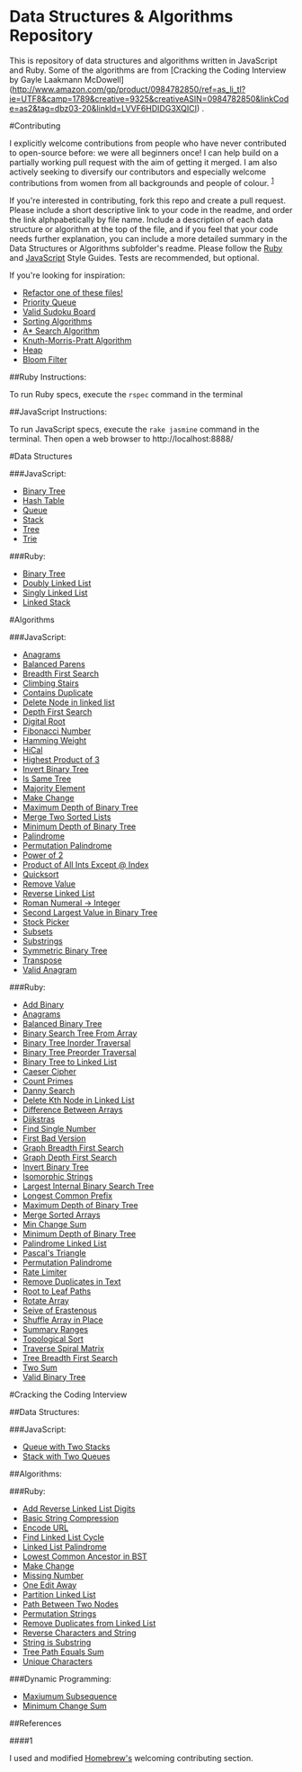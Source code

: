 Data Structures & Algorithms Repository
==========

This is repository of data structures and algorithms written in JavaScript and Ruby. Some of the algorithms are from
[Cracking the Coding Interview by Gayle Laakmann McDowell]
(http://www.amazon.com/gp/product/0984782850/ref=as_li_tl?ie=UTF8&camp=1789&creative=9325&creativeASIN=0984782850&linkCode=as2&tag=dbz03-20&linkId=LVVF6HDIDG3XQICI)
.
 
#Contributing
 
I explicitly welcome contributions from people who have never contributed to open-source before: we were all beginners once! I can help build on a partially working pull request with the aim of getting it merged. I am also actively seeking to diversify our contributors and especially welcome contributions from women from all backgrounds and people of colour. <sup>[1](#1)</sup>

If you're interested in contributing, fork this repo and create a pull request. Please include a short descriptive link to your code in the readme, and order the link alphpabetically by file name. Include a description of each data structure or algorithm at the top of the file, and if you feel that your code needs further explanation, you can include a more detailed summary in the Data Structures or Algorithms subfolder's readme. Please follow the [Ruby](https://github.com/bbatsov/ruby-style-guide) and [JavaScript](https://github.com/airbnb/javascript) Style Guides. Tests are recommended, but optional.
 
If you're looking for inspiration:
 
 + [Refactor one of these files!](/REFACTOR.md)
 + [Priority Queue](https://en.wikipedia.org/wiki/Priority_queue)
 + [Valid Sudoku Board](https://en.wikipedia.org/wiki/Sudoku_solving_algorithms)
 + [Sorting Algorithms](https://en.wikipedia.org/wiki/Sorting_algorithm#Popular_sorting_algorithms)
 + [A* Search Algorithm](https://en.wikipedia.org/wiki/A*_search_algorithm)
 + [Knuth-Morris-Pratt Algorithm](https://en.wikipedia.org/wiki/Knuth%E2%80%93Morris%E2%80%93Pratt_algorithm)
 + [Heap](https://en.wikipedia.org/wiki/Heap_\(data_structure\))
 + [Bloom Filter](https://en.wikipedia.org/wiki/Bloom_filter)
 
##Ruby Instructions:
 
 To run Ruby specs, execute the `rspec` command in the terminal
 
##JavaScript Instructions:
 
 To run JavaScript specs, execute the `rake jasmine` command in the terminal. Then open a web browser to
 http://localhost:8888/

#Data Structures

###JavaScript:

* [Binary Tree](/Data-Structures/JavaScript/binary-tree.js)
* [Hash Table](/Data-Structures/JavaScript/hash-table.js)
* [Queue](/Data-Structures/JavaScript/queue.js)
* [Stack](/Data-Structures/JavaScript/stack.js)
* [Tree](/Data-Structures/JavaScript/tree.js)
* [Trie](/Data-Structures/JavaScript/trie.js)

###Ruby:

* [Binary Tree](/Data-Structures/Ruby/binary_tree.rb)
* [Doubly Linked List](/Data-Structures/Ruby/doubly_linked_list.rb)
* [Singly Linked List](/Data-Structures/Ruby/singly_linked_list.rb)
* [Linked Stack](/Data-Structures/Ruby/linked_stack.rb)

#Algorithms

###JavaScript:

* [Anagrams](/Algorithms/JavaScript/anagrams.js)
* [Balanced Parens](/Algorithms/JavaScript/balanced-parens.js)
* [Breadth First Search](/Algorithms/JavaScript/breadth-first-search.js)
* [Climbing Stairs](/Algorithms/JavaScript/climbing-stairs.js)
* [Contains Duplicate](/Algorithms/JavaScript/contains-duplicate.js)
* [Delete Node in linked list](/Algorithms/JavaScript/delete-node-in-linked-list.js)
* [Depth First Search](/Algorithms/JavaScript/depth-first-search.js)
* [Digital Root](/Algorithms/JavaScript/digital-root.js)
* [Fibonacci Number](/Algorithms/JavaScript/fibonacci-number.js)
* [Hamming Weight](/Algorithms/JavaScript/hamming-weight.js)
* [HiCal](/Algorithms/JavaScript/hical.js)
* [Highest Product of 3](/Algorithms/JavaScript/highest-product-of-three.js)
* [Invert Binary Tree](/Algorithms/JavaScript/invert-binary-tree.js)
* [Is Same Tree](/Algorithms/JavaScript/is-same-tree.js)
* [Majority Element](/Algorithms/JavaScript/majority-element.js)
* [Make Change](/Algorithms/JavaScript/make-change.js)
* [Maximum Depth of Binary Tree](/Algorithms/JavaScript/maximum-depth-of-binary-tree.js)
* [Merge Two Sorted Lists](/Algorithms/JavaScript/merge-two-sorted-lists.js)
* [Minimum Depth of Binary Tree](/Algorithms/JavaScript/minimum-depth-of-binary-tree.js)
* [Palindrome](/Algorithms/JavaScript/palindrome.js)
* [Permutation Palindrome](/Algorithms/JavaScript/permutation-palindrome.js)
* [Power of 2](/Algorithms/JavaScript/power-of-two.js)
* [Product of All Ints Except @ Index](/Algorithms/JavaScript/product-of-ints.js)
* [Quicksort](/Algorithms/JavaScript/quicksort.js)
* [Remove Value](/Algorithms/JavaScript/remove-value.js)
* [Reverse Linked List](/Algorithms/JavaScript/reverse-linked-list.js)
* [Roman Numeral -> Integer](/Algorithms/JavaScript/roman-numeral-to-integer.js)
* [Second Largest Value in Binary Tree](/Algorithms/JavaScript/second-largest-binary-tree.js)
* [Stock Picker](/Algorithms/JavaScript/stock-picker.js)
* [Subsets](/Algorithms/JavaScript/subsets.js)
* [Substrings](/Algorithms/JavaScript/substrings.js)
* [Symmetric Binary Tree](/Algorithms/JavaScript/symmetric-binary-tree.js)
* [Transpose](/Algorithms/JavaScript/transpose.js)
* [Valid Anagram](/Algorithms/JavaScript/valid-anagram.js)

###Ruby:

* [Add Binary](/Algorithms/Ruby/add_binary.rb)
* [Anagrams](/Algorithms/Ruby/anagrams.rb)
* [Balanced Binary Tree](/Algorithms/Ruby/balanced_binary_tree.rb)
* [Binary Search Tree From Array](/Algorithms/Ruby/binary_search_tree_from_array.rb)
* [Binary Tree Inorder Traversal](/Algorithms/Ruby/binary_tree_inorder_traversal.rb)
* [Binary Tree Preorder Traversal](/Algorithms/Ruby/binary_tree_preorder_traversal.rb)
* [Binary Tree to Linked List](/Algorithms/Ruby/binary_tree_to_linked_list.rb)
* [Caeser Cipher](/Algorithms/Ruby/caesar_cipher.rb)
* [Count Primes](/Algorithms/Ruby/count_primes.rb)
* [Danny Search](/Algorithms/Ruby/danny_search.rb)
* [Delete Kth Node in Linked List](/Algorithms/Ruby/delete_kth_node.rb)
* [Difference Between Arrays](/Algorithms/Ruby/difference_between_arrays.rb)
* [Dijkstras](/Algorithms/Ruby/dijkstras.rb)
* [Find Single Number](/Algorithms/Ruby/find_single_number.rb)
* [First Bad Version](/Algorithms/Ruby/first_bad_version.rb)
* [Graph Breadth First Search](/Algorithms/Ruby/graph_breadth_first_search.rb)
* [Graph Depth First Search](/Algorithms/Ruby/graph_depth_first_search.rb)
* [Invert Binary Tree](/Algorithms/Ruby/invert_binary_tree.rb)
* [Isomorphic Strings](/Algorithms/Ruby/isomorphic_strings.rb)
* [Largest Internal Binary Search Tree](/Algorithms/Ruby/largest_internal_binary_search_tree.rb)
* [Longest Common Prefix](/Algorithms/Ruby/longest_common_prefix.rb)
* [Maximum Depth of Binary Tree](/Algorithms/Ruby/maximum_depth_of_binary_tree.rb)
* [Merge Sorted Arrays](/Algorithms/Ruby/merge_sorted_arrays.rb)
* [Min Change Sum](/Algorithms/Ruby/min_change_sum.rb)
* [Minimum Depth of Binary Tree](/Algorithms/Ruby/minimum_depth_of_binary_tree.rb)
* [Palindrome Linked List](/Algorithms/Ruby/palindrome_linked_list.rb)
* [Pascal's Triangle](/Algorithms/Ruby/pascals_triangle.rb)
* [Permutation Palindrome](/Algorithms/Ruby/permutation_palindrome.rb)
* [Rate Limiter](/Algorithms/Ruby/rate_limiter.rb)
* [Remove Duplicates in Text](/Algorithms/Ruby/remove_duplicates.rb)
* [Root to Leaf Paths](/Algorithms/Ruby/root_to_leaf_paths.rb)
* [Rotate Array](/Algorithms/Ruby/rotate_array.rb)
* [Seive of Erastenous](/Algorithms/Ruby/seive_of_erastenous.rb)
* [Shuffle Array in Place](/Algorithms/Ruby/shuffle_array_in_place.rb)
* [Summary Ranges](/Algorithms/Ruby/summary_ranges.rb)
* [Topological Sort](/Algorithms/Ruby/topological_sort.rb)
* [Traverse Spiral Matrix](/Algorithms/Ruby/traverse_spiral_matrix.rb)
* [Tree Breadth First Search](/Algorithms/Ruby/tree_breadth_first_search.rb)
* [Two Sum](/Algorithms/Ruby/two_sum.rb)
* [Valid Binary Tree](/Algorithms/Ruby/valid_binary_tree.rb)

#Cracking the Coding Interview

##Data Structures:

###JavaScript:

* [Queue with Two Stacks](/Data-Structures/Cracking-the-Coding-Interview/queue-with-two-stacks.js)
* [Stack with Two Queues](/Data-Structures/Cracking-the-Coding-Interview/stack-with-two-queues.js)

##Algorithms:

###Ruby:

* [Add Reverse Linked List Digits](/Algorithms/Cracking-the-Coding-Interview/add_reversed_linked_list_digits.rb)
* [Basic String Compression](/Algorithms/Cracking-the-Coding-Interview/basic_string_compression.rb)
* [Encode URL](/Algorithms/Cracking-the-Coding-Interview/encode_url.rb)
* [Find Linked List Cycle](/Algorithms/Cracking-the-Coding-Interview/find_linked_list_cycle.rb)
* [Linked List Palindrome](/Algorithms/Cracking-the-Coding-Interview/linked_list_palindrome.rb)
* [Lowest Common Ancestor in BST](/Algorithms/Cracking-the-Coding-Interview/lowest_common_ancestor.rb)
* [Make Change](/Algorithms/Cracking-the-Coding-Interview/make_change.rb)
* [Missing Number](/Algorithms/Cracking-the-Coding-Interview/missing_number.rb)
* [One Edit Away](/Algorithms/Cracking-the-Coding-Interview/one_edit_away.rb)
* [Partition Linked List](/Algorithms/Cracking-the-Coding-Interview/partition_linked_list.rb)
* [Path Between Two Nodes](/Algorithms/Cracking-the-Coding-Interview/path_between_two_nodes.rb)
* [Permutation Strings](/Algorithms/Cracking-the-Coding-Interview/permutations_strings.rb)
* [Remove Duplicates from Linked List](/Algorithms/Cracking-the-Coding-Interview/remove_duplicates_from_linked_list.rb)
* [Reverse Characters and String](/Algorithms/Cracking-the-Coding-Interview/reverse_characters_and_string.rb)
* [String is Substring](/Algorithms/Cracking-the-Coding-Interview/string_is_substring.rb)
* [Tree Path Equals Sum](/Algorithms/Cracking-the-Coding-Interview/tree_path_equals_sum.rb)
* [Unique Characters](/Algorithms/Cracking-the-Coding-Interview/unique_characters.rb)

###Dynamic Programming:

* [Maxiumum Subsequence](/Algorithms/Dynamic-Programming/max_subsequence.rb)
* [Minimum Change Sum](/Algorithms/Dynamic-Programming/min_change-sum.rb)


##References

####1

I used and modified [Homebrew's](https://github.com/Homebrew/brew#contributing) welcoming contributing section.
